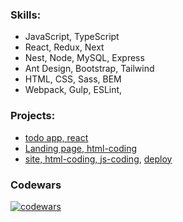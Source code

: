 ### Skills:
 - JavaScript, TypeScript
 - React, Redux, Next
 - Nest, Node, MySQL, Express
 - Ant Design, Bootstrap, Tailwind
 - HTML, CSS, Sass, BEM
 - Webpack, Gulp, ESLint, 

### Projects:
 - [todo app, react](https://github.com/SkyHobbit36/todo)
 - [Landing page, html-coding](https://github.com/SkyHobbit36/my-simple-site)
 - [site, html-coding, js-coding](https://github.com/SkyHobbit36/shelter/tree/gh-pages),  [deploy](https://skyhobbit36.github.io/shelter/index.html)

### Codewars
[![codewars](https://www.codewars.com/users/SkyHobbit36/badges/large)](https://www.codewars.com/users/SkyHobbit36)
